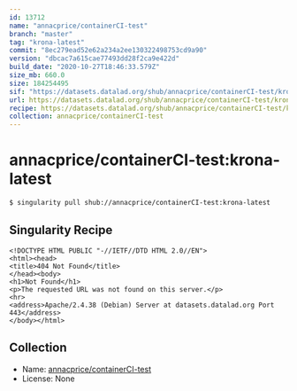 ```yaml
---
id: 13712
name: "annacprice/containerCI-test"
branch: "master"
tag: "krona-latest"
commit: "8ec279ead52e62a234a2ee130322498753cd9a90"
version: "dbcac7a615cae77493dd28f2ca9e422d"
build_date: "2020-10-27T18:46:33.579Z"
size_mb: 660.0
size: 184254495
sif: "https://datasets.datalad.org/shub/annacprice/containerCI-test/krona-latest/2020-10-27-8ec279ea-dbcac7a6/dbcac7a615cae77493dd28f2ca9e422d.sif"
url: https://datasets.datalad.org/shub/annacprice/containerCI-test/krona-latest/2020-10-27-8ec279ea-dbcac7a6/
recipe: https://datasets.datalad.org/shub/annacprice/containerCI-test/krona-latest/2020-10-27-8ec279ea-dbcac7a6/Singularity
collection: annacprice/containerCI-test
---
```


# annacprice/containerCI-test:krona-latest

```bash
$ singularity pull shub://annacprice/containerCI-test:krona-latest
```

## Singularity Recipe

```singularity
<!DOCTYPE HTML PUBLIC "-//IETF//DTD HTML 2.0//EN">
<html><head>
<title>404 Not Found</title>
</head><body>
<h1>Not Found</h1>
<p>The requested URL was not found on this server.</p>
<hr>
<address>Apache/2.4.38 (Debian) Server at datasets.datalad.org Port 443</address>
</body></html>
```

## Collection

 - Name: [annacprice/containerCI-test](https://github.com/annacprice/containerCI-test)
 - License: None

